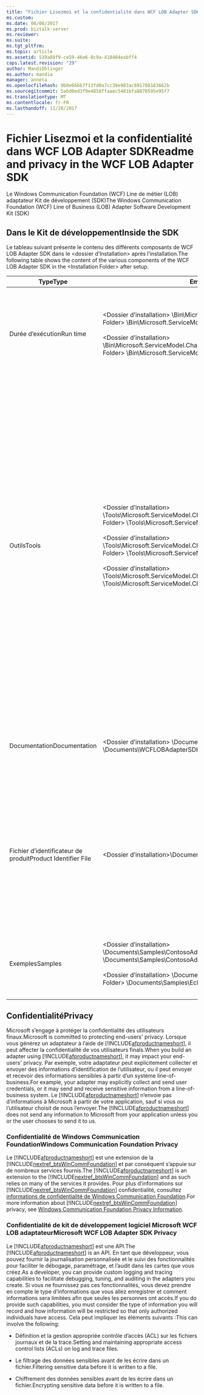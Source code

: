 ```yaml
---
title: "Fichier Lisezmoi et la confidentialité dans WCF LOB Adapter SDK | Documents Microsoft"
ms.custom: 
ms.date: 06/08/2017
ms.prod: biztalk-server
ms.reviewer: 
ms.suite: 
ms.tgt_pltfrm: 
ms.topic: article
ms.assetid: 539a88f9-ce59-46e6-8c9a-418484eabff4
caps.latest.revision: "29"
author: MandiOhlinger
ms.author: mandia
manager: anneta
ms.openlocfilehash: 9b0e66bb7f13fd0a7cc39e983ac891708183662b
ms.sourcegitcommit: 5abd0ed3f9e4858ffaaec5481bfa8878595e95f7
ms.translationtype: MT
ms.contentlocale: fr-FR
ms.lasthandoff: 11/28/2017
---
```

# <a name="readme-and-privacy-in-the-wcf-lob-adapter-sdk"></a><span data-ttu-id="2d0d7-102">Fichier Lisezmoi et la confidentialité dans WCF LOB Adapter SDK</span><span class="sxs-lookup"><span data-stu-id="2d0d7-102">Readme and privacy in the WCF LOB Adapter SDK</span></span>
<span data-ttu-id="2d0d7-103">Le Windows Communication Foundation (WCF) Line de métier (LOB) adaptateur Kit de développement (SDK)</span><span class="sxs-lookup"><span data-stu-id="2d0d7-103">The Windows Communication Foundation (WCF) Line of Business (LOB) Adapter Software Development Kit (SDK)</span></span>  
  
## <a name="inside-the-sdk"></a><span data-ttu-id="2d0d7-104">Dans le Kit de développement</span><span class="sxs-lookup"><span data-stu-id="2d0d7-104">Inside the SDK</span></span>  
 <span data-ttu-id="2d0d7-105">Le tableau suivant présente le contenu des différents composants de WCF LOB Adapter SDK dans le \<dossier d’Installation\> après l’installation.</span><span class="sxs-lookup"><span data-stu-id="2d0d7-105">The following table shows the content of the various components of the WCF LOB Adapter SDK in the \<Installation Folder\> after setup.</span></span>  
  
|<span data-ttu-id="2d0d7-106">Type</span><span class="sxs-lookup"><span data-stu-id="2d0d7-106">Type</span></span>|<span data-ttu-id="2d0d7-107">Emplacement</span><span class="sxs-lookup"><span data-stu-id="2d0d7-107">Location</span></span>|<span data-ttu-id="2d0d7-108"> Description</span><span class="sxs-lookup"><span data-stu-id="2d0d7-108">Description</span></span>|  
|----------|--------------|-----------------|  
|<span data-ttu-id="2d0d7-109">Durée d’exécution</span><span class="sxs-lookup"><span data-stu-id="2d0d7-109">Run time</span></span>|<span data-ttu-id="2d0d7-110">\<Dossier d’installation\> \Bin\Microsoft.ServiceModel.Channels.dll</span><span class="sxs-lookup"><span data-stu-id="2d0d7-110">\<Installation Folder\> \Bin\Microsoft.ServiceModel.Channels.dll</span></span><br /><br /> <span data-ttu-id="2d0d7-111">\<Dossier d’installation\> \Bin\Microsoft.ServiceModel.Channels.Tools.MetadataSearchBrowse.dll</span><span class="sxs-lookup"><span data-stu-id="2d0d7-111">\<Installation Folder\> \Bin\Microsoft.ServiceModel.Channels.Tools.MetadataSearchBrowse.dll</span></span>|<span data-ttu-id="2d0d7-112">Ces assemblys contiennent la base de temps, y compris le composant de formulaire principal utilisé dans les outils d’exécution.</span><span class="sxs-lookup"><span data-stu-id="2d0d7-112">These assemblies contain the base run time including the main form component used within the tools.</span></span>|  
|<span data-ttu-id="2d0d7-113">Outils</span><span class="sxs-lookup"><span data-stu-id="2d0d7-113">Tools</span></span>|<span data-ttu-id="2d0d7-114">\<Dossier d’installation\> \Tools\Microsoft.ServiceModel.Channels.Tools.PlugInPackage.dll</span><span class="sxs-lookup"><span data-stu-id="2d0d7-114">\<Installation Folder\> \Tools\Microsoft.ServiceModel.Channels.Tools.PlugInPackage.dll</span></span><br /><br /> <span data-ttu-id="2d0d7-115">\<Dossier d’installation\> \Tools\Microsoft.ServiceModel.Channels.Tools.BizTalkExtension.dll</span><span class="sxs-lookup"><span data-stu-id="2d0d7-115">\<Installation Folder\> \Tools\Microsoft.ServiceModel.Channels.Tools.BizTalkExtension.dll</span></span><br /><br /> <span data-ttu-id="2d0d7-116">\<Dossier d’installation\> \Tools\Microsoft.ServiceModel.Channels.Wizards.dll</span><span class="sxs-lookup"><span data-stu-id="2d0d7-116">\<Installation Folder\> \Tools\Microsoft.ServiceModel.Channels.Wizards.dll</span></span>|<span data-ttu-id="2d0d7-117">**Ajouter l’adaptateur Service Reference Visual Studio plug-in**</span><span class="sxs-lookup"><span data-stu-id="2d0d7-117">**Add Adapter Service Reference Visual Studio Plug-In**</span></span><br /><br /> <span data-ttu-id="2d0d7-118">(Projet .NET [droit], ajouter une référence de Service de l’adaptateur)</span><span class="sxs-lookup"><span data-stu-id="2d0d7-118">(.NET Project [right-click], Add Adapter Service Reference)</span></span><br /><br /> <span data-ttu-id="2d0d7-119">**Consume Adapter Service BizTalk Project Add-In**</span><span class="sxs-lookup"><span data-stu-id="2d0d7-119">**Consume Adapter Service BizTalk Project Add-In**</span></span><br /><br /> <span data-ttu-id="2d0d7-120">(Projet BizTalk [droit], ajouter, ajouter les éléments générés, Consume Adapter Service)</span><span class="sxs-lookup"><span data-stu-id="2d0d7-120">(BizTalk Project [right-click], Add, Add Generated Items, Consume Adapter Service)</span></span><br /><br /> <span data-ttu-id="2d0d7-121">**Assistant développement d’adaptateurs WCF LOB**</span><span class="sxs-lookup"><span data-stu-id="2d0d7-121">**WCF LOB Adapter Development Wizard**</span></span><br /><br /> <span data-ttu-id="2d0d7-122">(Fichier, nouveau, projet, Visual c#, l’adaptateur WCF LOB)</span><span class="sxs-lookup"><span data-stu-id="2d0d7-122">(File, New, Project, Visual C#, WCF LOB Adapter)</span></span>|  
|<span data-ttu-id="2d0d7-123">Documentation</span><span class="sxs-lookup"><span data-stu-id="2d0d7-123">Documentation</span></span>|<span data-ttu-id="2d0d7-124">\<Dossier d’installation\> \Documents\WCFLOBAdapterSDK.chm</span><span class="sxs-lookup"><span data-stu-id="2d0d7-124">\<Installation Folder\> \Documents\WCFLOBAdapterSDK.chm</span></span>|<span data-ttu-id="2d0d7-125">Ce fichier contient le contenu conceptuel et le contenu de référence managée pour cette version.</span><span class="sxs-lookup"><span data-stu-id="2d0d7-125">This file contains conceptual content and the managed reference content for this release.</span></span>|  
|<span data-ttu-id="2d0d7-126">Fichier d’identificateur de produit</span><span class="sxs-lookup"><span data-stu-id="2d0d7-126">Product Identifier File</span></span>|<span data-ttu-id="2d0d7-127">\<Dossier d’installation\>\Documents\pid.txt</span><span class="sxs-lookup"><span data-stu-id="2d0d7-127">\<Installation Folder\>\Documents\pid.txt</span></span>|<span data-ttu-id="2d0d7-128">Ce fichier contient l’identificateur de produit de WCF LOB Adapter SDK.</span><span class="sxs-lookup"><span data-stu-id="2d0d7-128">This file contains the product identifier of the WCF LOB Adapter SDK.</span></span> <span data-ttu-id="2d0d7-129">Utilisez cet identificateur de produit comme référence lorsque vous contactez le Support technique et Service clientèle Microsoft.</span><span class="sxs-lookup"><span data-stu-id="2d0d7-129">Use this product identifier as a reference when contacting Microsoft Customer Service and Support (CSS).</span></span>|  
|<span data-ttu-id="2d0d7-130">Exemples</span><span class="sxs-lookup"><span data-stu-id="2d0d7-130">Samples</span></span>|<span data-ttu-id="2d0d7-131">\<Dossier d’installation\> \Documents\Samples\ContosoAdapterSample.zip</span><span class="sxs-lookup"><span data-stu-id="2d0d7-131">\<Installation Folder\> \Documents\Samples\ContosoAdapterSample.zip</span></span><br /><br /> <span data-ttu-id="2d0d7-132">\<Dossier d’installation\> \Documents\Samples\EchoAdapterSample.zip</span><span class="sxs-lookup"><span data-stu-id="2d0d7-132">\<Installation Folder\> \Documents\Samples\EchoAdapterSample.zip</span></span>|<span data-ttu-id="2d0d7-133">Le dossier d’exemples contient deux cartes exemple : Contoso adaptateur et adaptateur d’écho.</span><span class="sxs-lookup"><span data-stu-id="2d0d7-133">The samples folder contains two sample adapters: Contoso adapter and Echo adapter.</span></span>|  

## <a name="privacy"></a><span data-ttu-id="2d0d7-134">Confidentialité</span><span class="sxs-lookup"><span data-stu-id="2d0d7-134">Privacy</span></span>
<span data-ttu-id="2d0d7-135">Microsoft s’engage à protéger la confidentialité des utilisateurs finaux.</span><span class="sxs-lookup"><span data-stu-id="2d0d7-135">Microsoft is committed to protecting end-users' privacy.</span></span> <span data-ttu-id="2d0d7-136">Lorsque vous générez un adaptateur à l’aide de [!INCLUDE[afproductnameshort](../../includes/afproductnameshort-md.md)], il peut affecter la confidentialité de vos utilisateurs finals.</span><span class="sxs-lookup"><span data-stu-id="2d0d7-136">When you build an adapter using [!INCLUDE[afproductnameshort](../../includes/afproductnameshort-md.md)], it may impact your end-users' privacy.</span></span> <span data-ttu-id="2d0d7-137">Par exemple, votre adaptateur peut explicitement collecter et envoyer des informations d’identification de l’utilisateur, ou il peut envoyer et recevoir des informations sensibles à partir d’un système line-of-business.</span><span class="sxs-lookup"><span data-stu-id="2d0d7-137">For example, your adapter may explicitly collect and send user credentials, or it may send and receive sensitive information from a line-of-business system.</span></span> <span data-ttu-id="2d0d7-138">Le [!INCLUDE[afproductnameshort](../../includes/afproductnameshort-md.md)] n’envoie pas d’informations à Microsoft à partir de votre application, sauf si vous ou l’utilisateur choisit de nous l’envoyer.</span><span class="sxs-lookup"><span data-stu-id="2d0d7-138">The [!INCLUDE[afproductnameshort](../../includes/afproductnameshort-md.md)] does not send any information to Microsoft from your application unless you or the user chooses to send it to us.</span></span>  
  
### <a name="windows-communication-foundation-privacy"></a><span data-ttu-id="2d0d7-139">Confidentialité de Windows Communication Foundation</span><span class="sxs-lookup"><span data-stu-id="2d0d7-139">Windows Communication Foundation Privacy</span></span>  
 <span data-ttu-id="2d0d7-140">Le [!INCLUDE[afproductnameshort](../../includes/afproductnameshort-md.md)] est une extension de la [!INCLUDE[nextref_btsWinCommFoundation](../../includes/nextref-btswincommfoundation-md.md)] et par conséquent s’appuie sur de nombreux services fournis.</span><span class="sxs-lookup"><span data-stu-id="2d0d7-140">The [!INCLUDE[afproductnameshort](../../includes/afproductnameshort-md.md)] is an extension to the [!INCLUDE[nextref_btsWinCommFoundation](../../includes/nextref-btswincommfoundation-md.md)] and as such relies on many of the services it provides.</span></span> <span data-ttu-id="2d0d7-141">Pour plus d’informations sur [!INCLUDE[nextref_btsWinCommFoundation](../../includes/nextref-btswincommfoundation-md.md)] confidentialité, consultez [informations de confidentialité de Windows Communication Foundation](https://msdn.microsoft.com/library/ms733927.aspx).</span><span class="sxs-lookup"><span data-stu-id="2d0d7-141">For more information about [!INCLUDE[nextref_btsWinCommFoundation](../../includes/nextref-btswincommfoundation-md.md)] privacy, see [Windows Communication Foundation Privacy Information](https://msdn.microsoft.com/library/ms733927.aspx).</span></span>  
  
### <a name="microsoft-wcf-lob-adapter-sdk-privacy"></a><span data-ttu-id="2d0d7-142">Confidentialité de kit de développement logiciel Microsoft WCF LOB adaptateur</span><span class="sxs-lookup"><span data-stu-id="2d0d7-142">Microsoft WCF LOB Adapter SDK Privacy</span></span>  
 <span data-ttu-id="2d0d7-143">Le [!INCLUDE[afproductnameshort](../../includes/afproductnameshort-md.md)] est une API.</span><span class="sxs-lookup"><span data-stu-id="2d0d7-143">The [!INCLUDE[afproductnameshort](../../includes/afproductnameshort-md.md)] is an API.</span></span> <span data-ttu-id="2d0d7-144">En tant que développeur, vous pouvez fournir la journalisation personnalisée et le suivi des fonctionnalités pour faciliter le débogage, paramétrage, et l’audit dans les cartes que vous créez.</span><span class="sxs-lookup"><span data-stu-id="2d0d7-144">As a developer, you can provide custom logging and tracing capabilities to facilitate debugging, tuning, and auditing in the adapters you create.</span></span> <span data-ttu-id="2d0d7-145">Si vous ne fournissez pas ces fonctionnalités, vous devez prendre en compte le type d’informations que vous allez enregistrer et comment informations sera limitées afin que seules les personnes ont accès.</span><span class="sxs-lookup"><span data-stu-id="2d0d7-145">If you do provide such capabilities, you must consider the type of information you will record and how information will be restricted so that only authorized individuals have access.</span></span> <span data-ttu-id="2d0d7-146">Cela peut impliquer les éléments suivants :</span><span class="sxs-lookup"><span data-stu-id="2d0d7-146">This can involve the following:</span></span>  
  
-   <span data-ttu-id="2d0d7-147">Définition et la gestion appropriée contrôle d’accès (ACL) sur les fichiers journaux et de la trace.</span><span class="sxs-lookup"><span data-stu-id="2d0d7-147">Setting and maintaining appropriate access control lists (ACLs) on log and trace files.</span></span>  
  
-   <span data-ttu-id="2d0d7-148">Le filtrage des données sensibles avant de les écrire dans un fichier.</span><span class="sxs-lookup"><span data-stu-id="2d0d7-148">Filtering sensitive data before it is written to a file.</span></span>  
  
-   <span data-ttu-id="2d0d7-149">Chiffrement des données sensibles avant de les écrire dans un fichier.</span><span class="sxs-lookup"><span data-stu-id="2d0d7-149">Encrypting sensitive data before it is written to a file.</span></span>  
